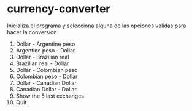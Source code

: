 # currency-converter

Inicializa el programa y selecciona alguna de las opciones validas para hacer la conversion 

1) Dollar - Argentine peso
2) Argentine peso - Dollar
3) Dollar - Brazilian real
4) Brazilian real - Dollar
5) Dollar - Colombian peso
6) Colombian peso - Dollar
7) Dollar - Canadian Dollar
8) Canadian Dollar - Dollar
99) Show the 5 last exchanges
0) Quit